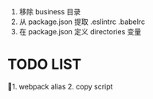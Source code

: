 1. 移除 business 目录
2. 从 package.json 提取 .eslintrc .babelrc
3. 在 package.json 定义 directories 变量



# TODO LIST
1. webpack alias
2. copy script